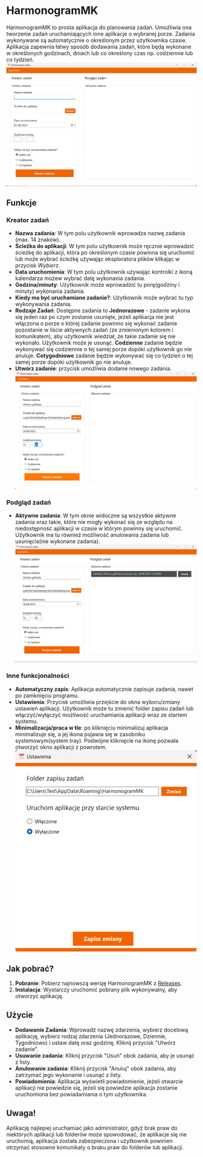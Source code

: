 # HarmonogramMK

HarmonogramMK to prosta aplikacja do planowania zadań. Umożliwia ona tworzenie zadań uruchamiających inne aplikacje o wybranej porze. 
Zadania wykonywane są automatycznie o określonym przez użytkownika czasie. Aplikacja zapewnia łatwy sposób dodawania zadań, 
które będą wykonane w określonych godzinach, dniach lub co określony czas np. codziennie lub co tydzień.
![Reference Image](./TaskSchedulerForm/screenshots/1.png)

## Funkcje

###  Kreator zadań
- **Nazwa zadania**: W tym polu użytkownik wprowadza nazwę zadania (max. 14 znaków).
- **Ścieżka do aplikacji**: W tym polu użytkownik może ręcznie wprowadzić ścieżkę do aplikacji, która po określonym czasie 
powinna się uruchomić lub może wybrać ścieżkę używając eksploratora plików klikając w przycisk *Wybierz*.
- **Data uruchomienia**: W tym polu użytkownik używając kontrolki z ikoną kalendarza możew wybrać datę wykonania zadania.
- **Godzina/minuty**: Użytkownik może wprowadzić tu porę(godziny i minuty) wykonania zadania.
- **Kiedy ma być uruchamiane zadanie?**: Użytkownik może wybrać tu typ wykonywania zadania.
- **Rodzaje Zadań**: Dostępne zadania to **Jednorazowe** - zadanie wykona się jeden raz po czym zostanie usunięte, 
 jeżeli aplikacja nie jest włączona o porze o której zadanie powinno się wykonać zadanie pozostanie w liście aktywnych zadań (ze zmienionym kolorem i komunikatem), 
 aby użytkownik wiedział, że takie zadanie się nie wykonało. Użytkownik może je usunąć.
**Codzienne** zadanie będzie wykonywać się codziennie o tej samej porze dopóki użytkownik go nie anuluje.
**Cotygodniowe** zadanie będzie wykonywać się co tydzień o tej samej porze dopóki użytkownik go nie anuluje.
- **Utwórz zadanie**: przycisk umożliwia dodanie nowego zadania.
![Reference Image](./TaskSchedulerForm/screenshots/2.png)

###  Podgląd zadań
- **Aktywne zadania**: W tym oknie widoczne są wszystkie aktywne zadania oraz takie, które 
nie mogły wykonać się ze względu na niedostępność aplikacji w czasie w którym powinny się uruchomić. 
Użytkownik ma tu również możliwość anulowania zadania lub usunięcia(nie wykonane zadania).
![Reference Image](./TaskSchedulerForm/screenshots/3.png)

###  Inne funkcjonalności
- **Automatyczny zapis**: Aplikacja automatycznie zapisuje zadania, nawet po zamknięciu programu.
- **Ustawienia**: Przycisk umożliwia przejście do okna wyboru/zmiany ustawień aplikacji.
Użytkownik może tu zmienić folder zapisu zadań lub włączyć/wyłączyć możliwość uruchamiania aplikacji wraz ze startem systemu.
- **Minimalizacja/praca w tle**: po kliknięciu minimalizuj aplikacja minimalizuje się, a jej ikona pojawia się w zasobniku systemowym(system tray).
Podwójne kliknięcie na ikonę pozwala otworzyć okno aplikacji z powrotem. 
![Reference Image](./TaskSchedulerForm/screenshots/5.png)

## Jak pobrać?

1. **Pobranie**: Pobierz najnowszą wersję HarmonogramMK z [Releases](https://github.com/Makolojka/TaskSchedulerForm/releases/tag/v.1.0.0).
2. **Instalacja**: Wystarczy uruchomić pobrany plik wykonywalny, aby otworzyć aplikację.

## Użycie

- **Dodawanie Zadania**: Wprowadź nazwę zdarzenia, wybierz docelową aplikację, wybierz rodzaj zdarzenia (Jednorazowe, Dziennie, Tygodniowo) i ustaw datę oraz godzinę. Kliknij przycisk "Utwórz zadanie".
- **Usuwanie zadania**: Kliknij przycisk "Usuń" obok zadania, aby je usunąć z listy.
- **Anulowanie zadania**: Kliknij przycisk "Anuluj" obok zadania, aby zatrzymać jego wykonanie i usunąć z listy.
- **Powiadomienia**: Aplikacja wyświetli powiadomienie, jeżeli otwarcie aplikacji nie powiedzie się, jeżeli się powiedzie aplikacja zostanie uruchomiona bez powiadamiania o tym użytkownika.

## Uwaga!
Aplikację najlepiej uruchamiać jako administrator, gdyż brak praw do niektórych aplikacji lub folderów może spowodować, że aplikacje się nie uruchomią, aplikacja została zabezpieczona i użytkownik powinien otrzymać stosowne komunikaty o braku praw do folderów lub aplikacji.

